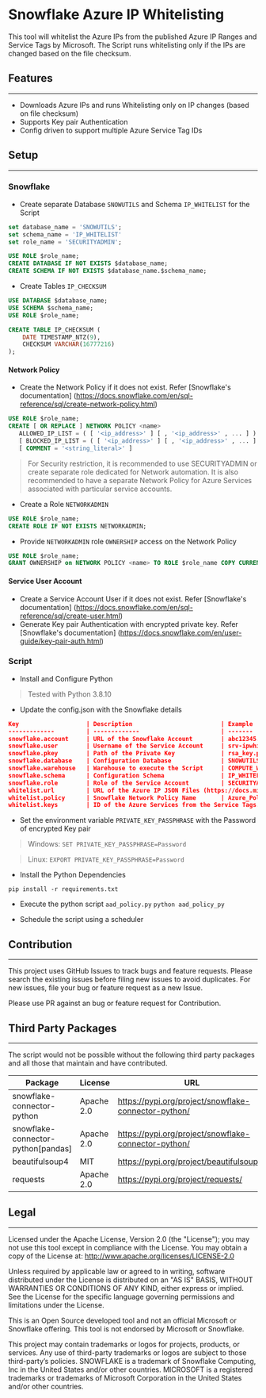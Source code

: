 # Snowflake Azure IP Whitelisting
This tool will whitelist the Azure IPs from the published Azure IP Ranges and Service Tags by Microsoft. The Script runs whitelisting only if the IPs are changed based on the file checksum.

## Features
-------------
- Downloads Azure IPs and runs Whitelisting only on IP changes (based on file checksum)
- Supports Key pair Authentication
- Config driven to support multiple Azure Service Tag IDs

## Setup
----------

### Snowflake

+ Create separate Database `SNOWUTILS` and Schema `IP_WHITELIST` for the Script

~~~~sql
set database_name = 'SNOWUTILS';
set schema_name = 'IP_WHITELIST'
set role_name = 'SECURITYADMIN'; 

USE ROLE $role_name;
CREATE DATABASE IF NOT EXISTS $database_name;
CREATE SCHEMA IF NOT EXISTS $database_name.$schema_name;
~~~~

+ Create Tables `IP_CHECKSUM`

~~~~sql
USE DATABASE $database_name;
USE SCHEMA $schema_name;
USE ROLE $role_name;

CREATE TABLE IP_CHECKSUM (
    DATE TIMESTAMP_NTZ(9),
    CHECKSUM VARCHAR(16777216)
);
~~~~

#### Network Policy
+ Create the Network Policy if it does not exist. Refer [Snowflake's documentation] (https://docs.snowflake.com/en/sql-reference/sql/create-network-policy.html)

~~~~sql
USE ROLE $role_name;
CREATE [ OR REPLACE ] NETWORK POLICY <name>
   ALLOWED_IP_LIST = ( [ '<ip_address>' ] [ , '<ip_address>' , ... ] )
   [ BLOCKED_IP_LIST = ( [ '<ip_address>' ] [ , '<ip_address>' , ... ] ) ]
   [ COMMENT = '<string_literal>' ]
~~~~

> For Security restriction, it is recommended to use SECURITYADMIN or create separate role dedicated for Network automation. It is also recommended to have a separate Network Policy for Azure Services associated with particular service accounts.


+ Create a Role `NETWORKADMIN`

~~~~sql
USE ROLE $role_name;
CREATE ROLE IF NOT EXISTS NETWORKADMIN;
~~~~

+ Provide `NETWORKADMIN` role `OWNERSHIP` access on the Network Policy

~~~~sql
USE ROLE $role_name;
GRANT OWNERSHIP on NETWORK POLICY <name> TO ROLE $role_name COPY CURRENT GRANTS;
~~~~

#### Service User Account

+ Create a Service Account User if it does not exist. Refer [Snowflake's documentation] (https://docs.snowflake.com/en/sql-reference/sql/create-user.html)
+ Generate Key pair Authentication with encrypted private key. Refer [Snowflake's documentation] (https://docs.snowflake.com/en/user-guide/key-pair-auth.html)

### Script

+ Install and Configure Python
> Tested with Python 3.8.10

+ Update the config.json with the Snowflake details

~~~~json
Key                   | Description                         | Example
-------------         | -------------                       | -------
snowflake.account     | URL of the Snowflake Account        | abc12345.us-east-1.azure
snowflake.user        | Username of the Service Account     | srv-ipwhitelist
snowflake.pkey        | Path of the Private Key             | rsa_key.p8
snowflake.database    | Configuration Database              | SNOWUTILS
snowflake.warehouse   | Warehouse to execute the Script     | COMPUTE_WH
snowflake.schema      | Configuration Schema                | IP_WHITELIST
snowflake.role        | Role of the Service Account         | SECURITYADMIN
whitelist.url         | URL of the Azure IP JSON Files (https://docs.microsoft.com/en-us/azure/virtual-network/service-tags-overview#discover-service-tags-by-using-downloadable-json-files)
whitelist.policy      | Snowflake Network Policy Name       | Azure_Policy
whitelist.keys        | ID of the Azure Services from the Service Tags. It is recommended to filter only IDs for the services needed
~~~~

+ Set the environment variable `PRIVATE_KEY_PASSPHRASE` with the Password of encrypted Key pair

> Windows: `SET PRIVATE_KEY_PASSPHRASE=Password`

> Linux: `EXPORT PRIVATE_KEY_PASSPHRASE=Password`

+ Install the Python Dependencies

`pip install -r requirements.txt`

+ Execute the python script `aad_policy.py`
`python aad_policy_py`

+ Schedule the script using a scheduler

## Contribution
----------------
This project uses GitHub Issues to track bugs and feature requests. Please search the existing issues before filing new issues to avoid duplicates. For new issues, file your bug or feature request as a new Issue.

Please use PR against an bug or feature request for Contribution.

## Third Party Packages
------------------------
The script would not be possible without the following third party packages and all those that maintain and have contributed.

Package                             | License         | URL
-------------                       | -------------   | -------
snowflake-connector-python          | Apache 2.0      | https://pypi.org/project/snowflake-connector-python/
snowflake-connector-python[pandas]  | Apache 2.0      | https://pypi.org/project/snowflake-connector-python/
beautifulsoup4                      | MIT             | https://pypi.org/project/beautifulsoup4/
requests                            | Apache 2.0      | https://pypi.org/project/requests/

## Legal
----------
Licensed under the Apache License, Version 2.0 (the "License"); you may not use this tool except in compliance with the License. You may obtain a copy of the License at: http://www.apache.org/licenses/LICENSE-2.0

Unless required by applicable law or agreed to in writing, software distributed under the License is distributed on an "AS IS" BASIS, WITHOUT WARRANTIES OR CONDITIONS OF ANY KIND, either express or implied. See the License for the specific language governing permissions and limitations under the License.

This is an Open Source developed tool and not an official Microsoft or Snowflake offering. This tool is not endorsed by Microsoft or Snowflake. 

This project may contain trademarks or logos for projects, products, or services. Any use of third-party trademarks or logos are subject to those third-party’s policies. SNOWFLAKE is a trademark of Snowflake Computing, Inc in the United States and/or other countries. MICROSOFT is a registered trademarks or trademarks of Microsoft Corporation in the United States and/or other countries.



